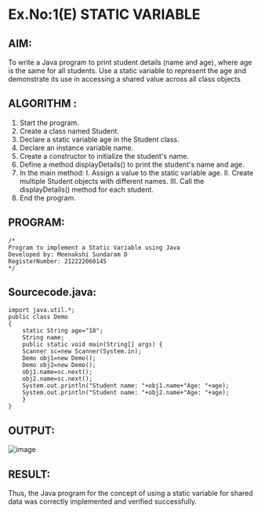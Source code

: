 # Ex.No:1(E)  STATIC VARIABLE

## AIM:
To write a Java program to print student details (name and age), where age is the same for all students. Use a static variable to represent the age and demonstrate its use in accessing a shared value across all class objects

## ALGORITHM :
1.	Start the program.
2.	Create a class named Student.
3.	Declare a static variable age in the Student class.
4.	Declare an instance variable name.
5.	Create a constructor to initialize the student's name.
6.	Define a method displayDetails() to print the student's name and age.
7.	In the main method:
I.	Assign a value to the static variable age.
II.	Create multiple Student objects with different names.
III.	Call the displayDetails() method for each student.
8.	End the program.



## PROGRAM:
 ```
/*
Program to implement a Static Variable using Java
Developed by: Meenakshi Sundaram D
RegisterNumber: 212222060145
*/
```

## Sourcecode.java:
```
import java.util.*;
public class Demo
{
    static String age="18";
    String name;
	public static void main(String[] args) {
	Scanner sc=new Scanner(System.in);
	Demo obj1=new Demo();
	Demo obj2=new Demo();
	obj1.name=sc.next();
	obj2.name=sc.next();
	System.out.println("Student name: "+obj1.name+"Age: "+age);
	System.out.println("Student name: "+obj2.name+"Age: "+age);
	}
}
```

## OUTPUT:

![image](https://github.com/user-attachments/assets/7778b959-2267-43c2-9873-39062ae1a2d7)


## RESULT:
Thus, the Java program for the concept of using a static variable for shared data was correctly implemented and verified successfully. 
